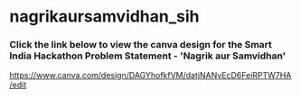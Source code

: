 # nagrikaursamvidhan_sih
### Click the link below to view the canva design for the Smart India Hackathon Problem Statement - 'Nagrik aur Samvidhan'
https://www.canva.com/design/DAGYhofkfVM/datjNANvEcD6FeiRPTW7HA/edit
